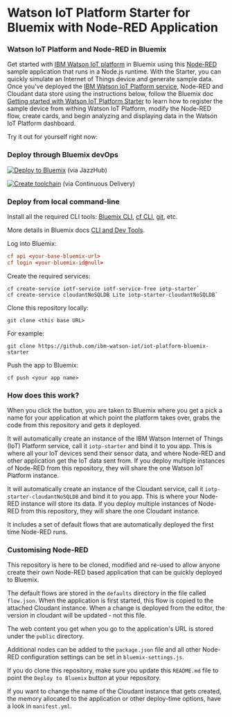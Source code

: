 Watson IoT Platform Starter for Bluemix with Node-RED Application
=================================================================

### Watson IoT Platform and Node-RED in Bluemix

Get started with [IBM Watson IoT platform](https://www.ibm.com/internet-of-things/platform/watson-iot-platform/) in Bluemix using this [Node-RED](http://nodered.org/) sample application that runs in a Node.js runtime. With the Starter, you can quickly simulate an Internet of Things device and generate sample data. Once you've deployed the [IBM Watson IoT Platform service](https://bluemix.net/catalog/services/internet-of-things-platform/), Node-RED and Cloudant data store using the instructions below, follow the Bluemix doc [Getting started with Watson IoT Platform Starter](https://www.ng.bluemix.net/docs/#starters/IoT/iot500.html#iot500) to learn how to register the sample device from withing Watson IoT Platform, modify the Node-RED flow, create cards, and begin analyzing and displaying data in the Watson IoT Platform dashboard.

Try it out for yourself right now:

### Deploy through Bluemix devOps

[![Deploy to Bluemix](https://bluemix.net/deploy/button_x2.png)](https://bluemix.net/deploy?repository=) (via JazzHub)

[![Create toolchain](https://bluemix.net/devops/graphics/create_toolchain_button.png)](https://bluemix.net/devops/setup/deploy?repository=) (via Continuous Delivery)

### Deploy from local command-line

Install all the required CLI tools: [Bluemix CLI](http://clis.ng.bluemix.net/), [cf CLI](https://docs.cloudfoundry.org/cf-cli/install-go-cli.html), [git](https://git-scm.com/downloads), etc. 

More details in Bluemix docs [CLI and Dev Tools](https://bluemix.net/docs/cli/index.html).

Log into Bluemix:

```cf
cf api <your-base-bluemix-url>
cf login <your-bluemix-id@null>
```

Create the required services:

```
cf create-service iotf-service iotf-service-free iotp-starter`
cf create-service cloudantNoSQLDB Lite iotp-starter-cloudantNoSQLDB`
```

Clone this repository locally:

`git clone <this base URL>`

For example:

`git clone https://github.com/ibm-watson-iot/iot-platform-bluemix-starter`

Push the app to Bluemix:

`cf push <your app name>`

### How does this work?

When you click the button, you are taken to Bluemix where you get a pick a name
for your application at which point the platform takes over, grabs the code from
this repository and gets it deployed.

It will automatically create an instance of the IBM Watson Internet of Things (IoT) Platform service, call it
`iotp-starter` and bind it to you app. This is where all your IoT devices send their sensor data, and where Node-RED and other application get the IoT data sent from. If you deploy multiple instances of
Node-RED from this repository, they will share the one Watson IoT Platform instance.

It will automatically create an instance of the Cloudant service, call it
`iotp-starter-cloudantNoSQLDB` and bind it to you app. This is where your
Node-RED instance will store its data. If you deploy multiple instances of
Node-RED from this repository, they will share the one Cloudant instance.

It includes a set of default flows that are automatically deployed the first time
Node-RED runs.


### Customising Node-RED

This repository is here to be cloned, modified and re-used to allow anyone create
their own Node-RED based application that can be quickly deployed to Bluemix.

The default flows are stored in the `defaults` directory in the file called `flow.json`.
When the application is first started, this flow is copied to the attached Cloudant
instance. When a change is deployed from the editor, the version in cloudant will
be updated - not this file.

The web content you get when you go to the application's URL is stored under the
`public` directory.

Additional nodes can be added to the `package.json` file and all other Node-RED
configuration settings can be set in `bluemix-settings.js`.

If you do clone this repository, make sure you update this `README.md` file to point
the `Deploy to Bluemix` button at your repository.

If you want to change the name of the Cloudant instance that gets created, the memory
allocated to the application or other deploy-time options, have a look in `manifest.yml`.
